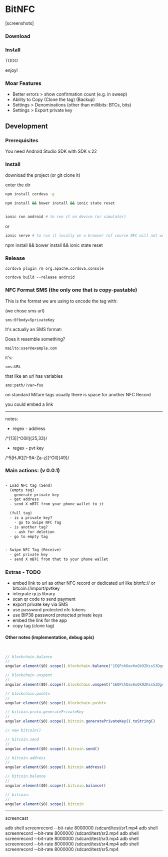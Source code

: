 # BitNFC

[screenshots]


### Download

<apk link>

### Install

TODO

enjoy!

### Moar Features

- Better errors > show confirmation count (e.g. in sweep)
- Ability to Copy (Clone the tag) (Backup)
- Settings > Denominations (other than millibits: BTCs, bits)
- Settings > Export private key

## Development

### Prerequisites

You need Android Studio SDK with SDK v.22

### Install

download the project (or git clone it)

enter the dir

```sh
npm install cordova -g

npm install && bower install && ionic state reset


ionic run android # to run it on device (or simulator)

```

or

```sh
ionic serve # to run it locally on a browser (of course NFC will not work)
```

npm install && bower install && ionic state reset


### Release

    cordova plugin rm org.apache.cordova.console

    cordova build --release android



### NFC Format SMS (the only one that is copy-pastable)

This is the format we are using to encode the tag with:

(we chose sms url)

```
sms:0?body=5privateKey
```

It's actually an SMS format:

Does it resemble something?

```
mailto:user@example.com
```

it's:

```
sms:URL
```

that like an url has variables

```
sms:path/?var=foo
```

on standard Mifare tags usually there is space for another NFC Record

you could embed a link


---

notes:

- regex - address

/^[13][^O0Il]{25,33}/

- regex - pvt key

/^5[HJK][1-9A-Za-z][^OIl]{49}/


### Main actions: (v 0.0.1)


```txt

- Load NFC tag (Send)
  (empty tag)
  - generate private key
  - get address
  - send X mBTC from your phone wallet to it

  (full tag)
  - is a private key?
    - go to Swipe NFC Tag
  - is another tag?
    - ask for deletion
  - go to empty tag


- Swipe NFC Tag (Receive)
  - get private key
  - send X mBTC from that to your phone wallet


```

### Extras - TODO

- embed link to url as other NFC record or dedicated url like bitnfc:// or bitcoin://import/pvtkey
- integrate qr.js library
- scan qr code to send payment
- export private key via SMS
- use password protected nfc tokens
- use BIP38 password protected private keys
- embed the link for the app
- copy tag (clone tag)





#### Other notes (implementation, debug apis)


```js


// blockchain.balance
//
angular.element($0).scope().blockchain.balance("1EQPshDav6oQk9ZKssS3DguPCBwQWA7c59", function(result){ console.log(result.data) })

// blockchain.unspent
//
angular.element($0).scope().blockchain.unspent("1EQPshDav6oQk9ZKssS3DguPCBwQWA7c59").then(function(result){ console.log(result.data.unspent_outputs) })

// blockchain.pushtx
//
angular.element($0).scope().blockchain.pushtx

// bitcoin.proto.generatePrivateKey
//
angular.element($0).scope().bitcoin.generatePrivateKey().toString()

// new bitcoin()

// bitcoin.send
//
angular.element($0).scope().bitcoin.send()

// bitcoin.address
//
angular.element($0).scope().bitcoin.address()

// bitcoin.balance
//
angular.element($0).scope().bitcoin.balance()

// bitcoin.
//
angular.element($0).scope().bitcoin


```


----


screencast


adb shell screenrecord --bit-rate 8000000 /sdcard/test/sr1.mp4
adb shell screenrecord --bit-rate 8000000 /sdcard/test/sr2.mp4
adb shell screenrecord --bit-rate 8000000 /sdcard/test/sr3.mp4
adb shell screenrecord --bit-rate 8000000 /sdcard/test/sr4.mp4
adb shell screenrecord --bit-rate 8000000 /sdcard/test/sr5.mp4
